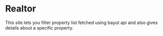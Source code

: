 # Realtor
This site lets you filter property list fetched using bayut api and also gives details about a specific property. 

